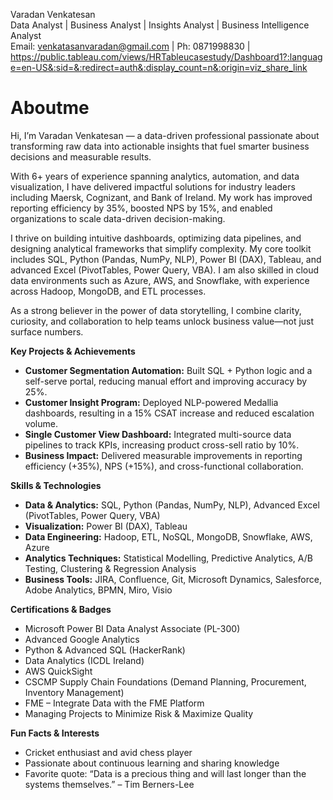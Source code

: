 Varadan Venkatesan  
Data Analyst | Business Analyst | Insights Analyst | Business Intelligence Analyst   
Email: venkatasanvaradan@gmail.com | Ph: 0871998830 |
https://public.tableau.com/views/HRTableucasestudy/Dashboard1?:language=en-US&:sid=&:redirect=auth&:display_count=n&:origin=viz_share_link

# Aboutme

Hi, I’m Varadan Venkatesan — a data-driven professional passionate about transforming raw data into actionable insights that fuel smarter business decisions and measurable results.

With 6+ years of experience spanning analytics, automation, and data visualization, I have delivered impactful solutions for industry leaders including Maersk, Cognizant, and Bank of Ireland. My work has improved reporting efficiency by 35%, boosted NPS by 15%, and enabled organizations to scale data-driven decision-making.

I thrive on building intuitive dashboards, optimizing data pipelines, and designing analytical frameworks that simplify complexity. My core toolkit includes SQL, Python (Pandas, NumPy, NLP), Power BI (DAX), Tableau, and advanced Excel (PivotTables, Power Query, VBA). I am also skilled in cloud data environments such as Azure, AWS, and Snowflake, with experience across Hadoop, MongoDB, and ETL processes.

As a strong believer in the power of data storytelling, I combine clarity, curiosity, and collaboration to help teams unlock business value—not just surface numbers.

**Key Projects & Achievements**
- **Customer Segmentation Automation:** Built SQL + Python logic and a self-serve portal, reducing manual effort and improving accuracy by 25%.
- **Customer Insight Program:** Deployed NLP-powered Medallia dashboards, resulting in a 15% CSAT increase and reduced escalation volume.
- **Single Customer View Dashboard:** Integrated multi-source data pipelines to track KPIs, increasing product cross-sell ratio by 10%.
- **Business Impact:** Delivered measurable improvements in reporting efficiency (+35%), NPS (+15%), and cross-functional collaboration.

**Skills & Technologies**
- **Data & Analytics:** SQL, Python (Pandas, NumPy, NLP), Advanced Excel (PivotTables, Power Query, VBA)
- **Visualization:** Power BI (DAX), Tableau
- **Data Engineering:** Hadoop, ETL, NoSQL, MongoDB, Snowflake, AWS, Azure
- **Analytics Techniques:** Statistical Modelling, Predictive Analytics, A/B Testing, Clustering & Regression Analysis
- **Business Tools:** JIRA, Confluence, Git, Microsoft Dynamics, Salesforce, Adobe Analytics, BPMN, Miro, Visio

**Certifications & Badges**
- Microsoft Power BI Data Analyst Associate (PL-300)
- Advanced Google Analytics
- Python & Advanced SQL (HackerRank)
- Data Analytics (ICDL Ireland)
- AWS QuickSight
- CSCMP Supply Chain Foundations (Demand Planning, Procurement, Inventory Management)
- FME – Integrate Data with the FME Platform
- Managing Projects to Minimize Risk & Maximize Quality

**Fun Facts & Interests**
- Cricket enthusiast and avid chess player
- Passionate about continuous learning and sharing knowledge
- Favorite quote: “Data is a precious thing and will last longer than the systems themselves.” – Tim Berners-Lee
